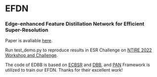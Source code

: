 # EFDN 
### Edge-enhanced Feature Distillation Network for Efficient Super-Resolution 

Paper is avaliable [here](https://arxiv.org/abs/2204.08759).

Run test_demo.py to reproduce results in ESR Challenge on [NTIRE 2022 Workshop and Challenge](https://data.vision.ee.ethz.ch/cvl/ntire22/).

The code of EDBB is based on [ECBSR](https://github.com/xindongzhang/ECBSR) and [DBB](https://github.com/DingXiaoH/DiverseBranchBlock),
and [PAN](https://github.com/zhaohengyuan1/PAN) Framework is utilized to train our EFDN. Thanks for their excellent work!
